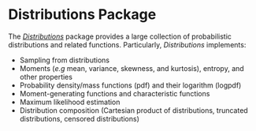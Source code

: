 # Distributions Package

The [*Distributions*](https://github.com/JuliaStats/Distributions.jl) package provides a large collection of probabilistic distributions and related functions. Particularly, *Distributions* implements:

* Sampling from distributions
* Moments (*e.g* mean, variance, skewness, and kurtosis), entropy, and other properties
* Probability density/mass functions (pdf) and their logarithm (logpdf)
* Moment-generating functions and characteristic functions
* Maximum likelihood estimation
* Distribution composition (Cartesian product of distributions, truncated distributions, censored distributions)
